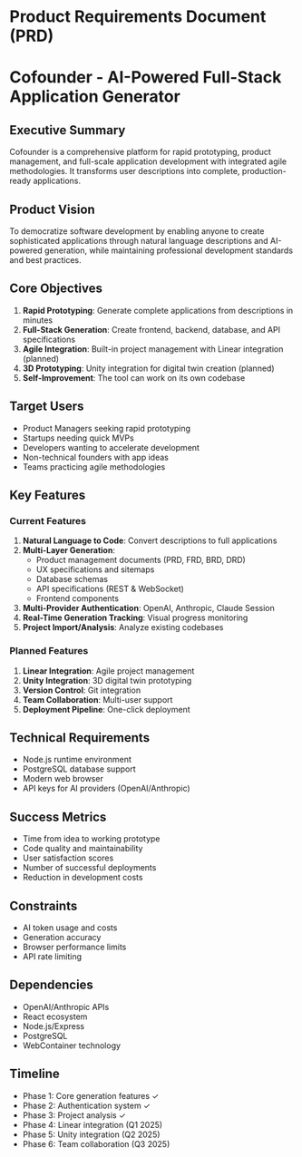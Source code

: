 # Product Requirements Document (PRD)
# Cofounder - AI-Powered Full-Stack Application Generator

## Executive Summary
Cofounder is a comprehensive platform for rapid prototyping, product management, and full-scale application development with integrated agile methodologies. It transforms user descriptions into complete, production-ready applications.

## Product Vision
To democratize software development by enabling anyone to create sophisticated applications through natural language descriptions and AI-powered generation, while maintaining professional development standards and best practices.

## Core Objectives
1. **Rapid Prototyping**: Generate complete applications from descriptions in minutes
2. **Full-Stack Generation**: Create frontend, backend, database, and API specifications
3. **Agile Integration**: Built-in project management with Linear integration (planned)
4. **3D Prototyping**: Unity integration for digital twin creation (planned)
5. **Self-Improvement**: The tool can work on its own codebase

## Target Users
- Product Managers seeking rapid prototyping
- Startups needing quick MVPs
- Developers wanting to accelerate development
- Non-technical founders with app ideas
- Teams practicing agile methodologies

## Key Features

### Current Features
1. **Natural Language to Code**: Convert descriptions to full applications
2. **Multi-Layer Generation**:
   - Product management documents (PRD, FRD, BRD, DRD)
   - UX specifications and sitemaps
   - Database schemas
   - API specifications (REST & WebSocket)
   - Frontend components
3. **Multi-Provider Authentication**: OpenAI, Anthropic, Claude Session
4. **Real-Time Generation Tracking**: Visual progress monitoring
5. **Project Import/Analysis**: Analyze existing codebases

### Planned Features
1. **Linear Integration**: Agile project management
2. **Unity Integration**: 3D digital twin prototyping
3. **Version Control**: Git integration
4. **Team Collaboration**: Multi-user support
5. **Deployment Pipeline**: One-click deployment

## Technical Requirements
- Node.js runtime environment
- PostgreSQL database support
- Modern web browser
- API keys for AI providers (OpenAI/Anthropic)

## Success Metrics
- Time from idea to working prototype
- Code quality and maintainability
- User satisfaction scores
- Number of successful deployments
- Reduction in development costs

## Constraints
- AI token usage and costs
- Generation accuracy
- Browser performance limits
- API rate limiting

## Dependencies
- OpenAI/Anthropic APIs
- React ecosystem
- Node.js/Express
- PostgreSQL
- WebContainer technology

## Timeline
- Phase 1: Core generation features ✓
- Phase 2: Authentication system ✓
- Phase 3: Project analysis ✓
- Phase 4: Linear integration (Q1 2025)
- Phase 5: Unity integration (Q2 2025)
- Phase 6: Team collaboration (Q3 2025)